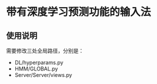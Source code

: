 # 带有深度学习预测功能的输入法
## 使用说明
需要修改三处全局路径，分别是：
- DL/hyperparams.py
- HMM/GLOBAL.py
- Server/Server/views.py